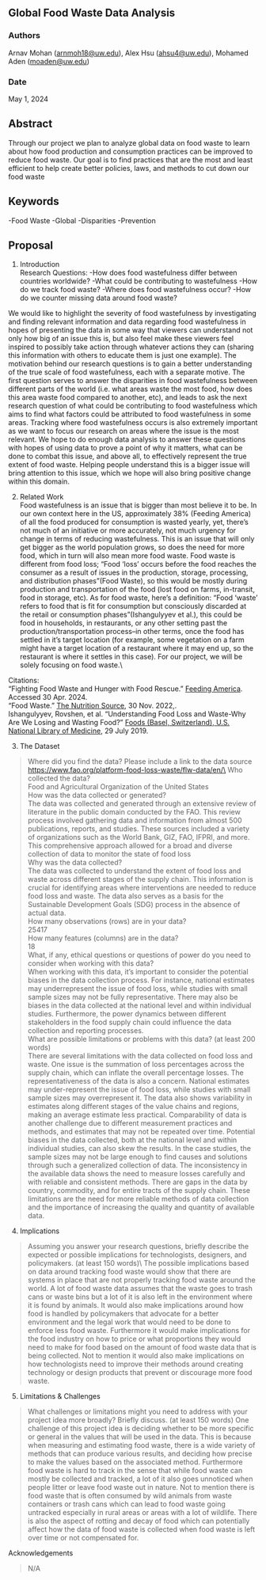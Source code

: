 ## Global Food Waste Data Analysis

### Authors

Arnav Mohan (arnmoh18@uw.edu), Alex Hsu (ahsu4@uw.edu), Mohamed Aden (moaden@uw.edu) 
### Date

May 1, 2024
## Abstract

Through our project we plan to analyze global data on food waste to learn about how food production and consumption practices can be improved to reduce food waste. Our goal is to find practices that are the most and least efficient to help create better policies, laws, and methods to cut down our food waste

## Keywords

-Food Waste
-Global
-Disparities
-Prevention 

## Proposal

1. Introduction\
Research Questions:
-How does food wastefulness differ between countries worldwide?
-What could be contributing to wastefulness
-How do we track food waste?
-Where does food wastefulness occur?
-How do we counter missing data around food waste?

We would like to highlight the severity of food wastefulness by investigating and finding relevant information and data regarding food wastefulness in hopes of presenting the data in some way that viewers can understand not only how big of an issue this is, but also feel make these viewers feel inspired to possibly take action through whatever actions they can (sharing this information with others to educate them is just one example). The motivation behind our research questions is to gain a better understanding of the true scale of food wastefulness, each with a separate motive. The first question serves to answer the disparities in food wastefulness between different parts of the world (i.e. what areas waste the most food, how does this area waste food compared to another, etc), and leads to ask the next research question of what could be contributing to food wastefulness which aims to find what factors could be attributed to food wastefulness in some areas. Tracking where food wastefulness occurs is also extremely important as we want to focus our research on areas where the issue is the most relevant. We hope to do enough data analysis to answer these questions with hopes of using data to prove a point of why it matters, what can be done to combat this issue, and above all, to effectively represent the true extent of food waste. Helping people understand this is a bigger issue will bring attention to this issue, which we hope will also bring positive change within this domain. 

2. Related Work\
Food wastefulness is an issue that is bigger than most believe it to be. In our own context here in the US, approximately 38% (Feeding America) of all the food produced for consumption is wasted yearly, yet, there’s not much of an initiative or more accurately, not much urgency for change in terms of reducing wastefulness. This is an issue that will only get bigger as the world population grows, so does the need for more food, which in turn will also mean more food waste. Food waste is different from food loss; “Food ‘loss’ occurs before the food reaches the consumer as a result of issues in the production, storage, processing, and distribution phases”(Food Waste), so this would be mostly during production and transportation of the food (lost food on  farms, in-transit, food in storage, etc). As for food waste, here’s a definition: “Food ‘waste’ refers to food that is fit for consumption but consciously discarded at the retail or consumption phases”(Ishangulyyev et al.), this could be food in households, in restaurants, or any other setting past the production/transportation process–in other terms, once the food has settled in it’s target location (for example, some vegetation on a farm might have a target location of a restaurant where it may end up, so the restaurant is where it settles in this case). For our project, we will be solely focusing on food waste.\

Citations:\
“Fighting Food Waste and Hunger with Food Rescue.” [Feeding America](www.feedingamerica.org/our-work/reduce-food-waste#:~:text=In%20the%20United%20States%2C%20people,all%20the%20food%20in%20America). Accessed 30 Apr. 2024.\
“Food Waste.” [The Nutrition Source](www.hsph.harvard.edu/nutritionsource/sustainability/food-waste/#:~:text=Food%20%E2%80%9Closs%E2%80%9D%20occurs%20before%20the,the%20retail%20or%20consumption%20phases), 30 Nov. 2022,.\
Ishangulyyev, Rovshen, et al. “Understanding Food Loss and Waste-Why Are We Losing and Wasting Food?” [Foods (Basel, Switzerland), U.S. National Library of Medicine](www.ncbi.nlm.nih.gov/pmc/articles/PMC6723314/), 29 July 2019. 


3. The Dataset

> Where did you find the data? Please include a link to the data source
https://www.fao.org/platform-food-loss-waste/flw-data/en/\
> Who collected the data?\
Food and Agricultural Organization of the United States\
> How was the data collected or generated?\
The data was collected and generated through an extensive review of literature in the public domain conducted by the FAO. This review process involved gathering data and information from almost 500 publications, reports, and studies. These sources included a variety of organizations such as the World Bank, GIZ, FAO, IFPRI, and more. This comprehensive approach allowed for a broad and diverse collection of data to monitor the state of food loss\
> Why was the data collected?\
The data was collected to understand the extent of food loss and waste across different stages of the supply chain. This information is crucial for identifying areas where interventions are needed to reduce food loss and waste. The data also serves as a basis for the Sustainable Development Goals (SDG) process in the absence of actual data.\
> How many observations (rows) are in your data?\
25417\
> How many features (columns) are in the data?\
18\
> What, if any, ethical questions or questions of power do you need to consider when working with this data?\
When working with this data, it’s important to consider the potential biases in the data collection process. For instance, national estimates may underrepresent the issue of food loss, while studies with small sample sizes may not be fully representative. There may also be biases in the data collected at the national level and within individual studies. Furthermore, the power dynamics between different stakeholders in the food supply chain could influence the data collection and reporting processes.\
> What are possible limitations or problems with this data? (at least 200 words)\
There are several limitations with the data collected on food loss and waste. One issue is the summation of loss percentages across the supply chain, which can inflate the overall percentage losses. The representativeness of the data is also a concern. National estimates may under-represent the issue of food loss, while studies with small sample sizes may overrepresent it. The data also shows variability in estimates along different stages of the value chains and regions, making an average estimate less practical. Comparability of data is another challenge due to different measurement practices and methods, and estimates that may not be repeated over time. Potential biases in the data collected, both at the national level and within individual studies, can also skew the results. In the case studies, the sample sizes may not be large enough to find causes and solutions through such a generalized collection of data. The inconsistency in the available data shows the need to measure losses carefully and with reliable and consistent methods. There are gaps in the data by country, commodity, and for entire tracts of the supply chain. These limitations are the need for more reliable methods of data collection and the importance of increasing the quality and quantity of available data. 

4. Implications

> Assuming you answer your research questions, briefly describe the expected or possible implications for technologists, designers, and policymakers. (at least 150 words)\ The possible implications based on data around tracking food waste would show that there are systems in place that are not properly tracking food waste around the world. A lot of food waste data assumes that the waste goes to trash cans or waste bins but a lot of it is also left in the environment where it is found by animals. It would also make implications around how food is handled by policymakers that advocate for a better environment and the legal work that would need to be done to enforce less food waste. Furthermore it would make implications for the food industry on how to price or what proportions they would need to make for food based on the amount of food waste data that is being collected. Not to mention it would also make implications on how technologists need to improve their methods around creating technology or design products that prevent or discourage more food waste.

5. Limitations & Challenges
>What challenges or limitations might you need to address with your project idea more broadly? Briefly discuss. (at least 150 words)
One challenge of this project idea is deciding whether to be more specific or general in the values that will be used in the data. This is because when measuring and estimating food waste, there is a wide variety of methods that can produce various results, and deciding how precise to make the values based on the associated method. Furthermore food waste is hard to track in the sense that while food waste can mostly be collected and tracked, a lot of it also goes unnoticed when people litter or leave food waste out in nature. Not to mention there is food waste that is often consumed by wild animals from waste containers or trash cans which can lead to food waste going untracked especially in rural areas or areas with a lot of wildlife. 
There is also the aspect of rotting and decay of food which can potentially affect how the data of food waste is collected when food waste is left over time or not compensated for. 

Acknowledgements
> N/A
